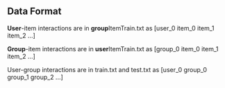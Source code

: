 ## Data Format
**User**-item interactions are in **group**ItemTrain.txt as [user_0 item_0 item_1 item_2 ...]

**Group**-item interactions are in **user**ItemTrain.txt as [group_0 item_0 item_1 item_2 ...]

User-group interactions are in train.txt and test.txt as [user_0 group_0 group_1 group_2 ...]

